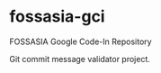 fossasia-gci
============

FOSSASIA Google Code-In Repository

Git commit message validator project.
